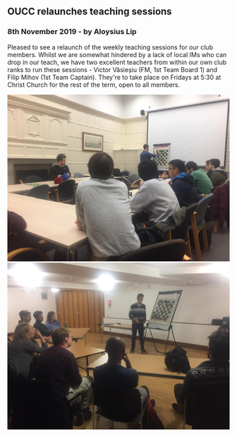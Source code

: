 ## OUCC relaunches teaching sessions

### 8th November 2019 - by Aloysius Lip

Pleased to see a relaunch of the weekly teaching sessions for our club members. Whilst we are somewhat hindered by a lack of local IMs who can drop in our teach, we have two excellent teachers from within our own club ranks to run these sessions - Victor Văsieșiu (FM, 1st Team Board 1) and Filip Mihov (1st Team Captain). They're to take place on Fridays at 5:30 at Christ Church for the rest of the term, open to all members.

![](../images/teaching1.jpg)
![](../images/teaching2.jpg)